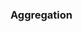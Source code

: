 <div id="title">

### Aggregation
</div>

<div id="body">

<include src="what/unit-inParent-asPanel.md" boilerplate />

</div>